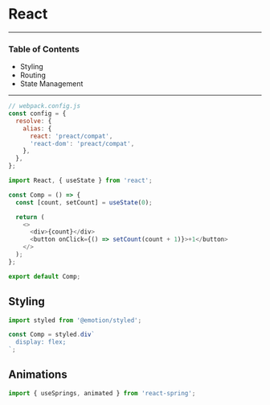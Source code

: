 # React

---

### Table of Contents

- Styling
- Routing
- State Management

---

```js
// webpack.config.js
const config = {
  resolve: {
    alias: {
      react: 'preact/compat',
      'react-dom': 'preact/compat',
    },
  },
};
```

```js
import React, { useState } from 'react';

const Comp = () => {
  const [count, setCount] = useState(0);

  return (
    <>
      <div>{count}</div>
      <button onClick={() => setCount(count + 1)}>+1</button>
    </>
  );
};

export default Comp;
```

## Styling

```js
import styled from '@emotion/styled';

const Comp = styled.div`
  display: flex;
`;
```

## Animations

```js
import { useSprings, animated } from 'react-spring';
```
